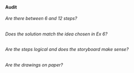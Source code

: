 #### Audit

###### Are there between 6 and 12 steps?
###### Does the solution match the idea chosen in Ex 6?
###### Are the steps logical and does the storyboard make sense?
###### Are the drawings on paper?